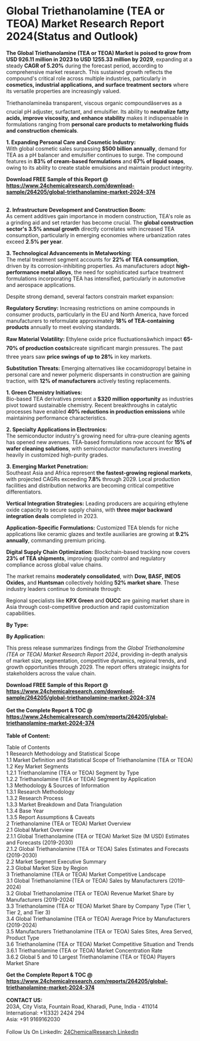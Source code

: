 <h1>Global Triethanolamine (TEA or TEOA) Market Research Report 2024(Status and Outlook)</h1><p><strong>The Global Triethanolamine (TEA or TEOA) Market is poised to grow from USD 926.11 million in 2023 to USD 1255.33 million by 2029</strong>, expanding at a steady <strong>CAGR of 5.20%</strong> during the forecast period, according to comprehensive market research. This sustained growth reflects the compound's critical role across multiple industries, particularly in <strong>cosmetics, industrial applications, and surface treatment sectors</strong> where its versatile properties are increasingly valued.</p><p>Triethanolamineâa transparent, viscous organic compoundâserves as a crucial pH adjuster, surfactant, and emulsifier. Its ability to <strong>neutralize fatty acids, improve viscosity, and enhance stability</strong> makes it indispensable in formulations ranging from <strong>personal care products to metalworking fluids and construction chemicals</strong>.</p><p><strong>1. Expanding Personal Care and Cosmetic Industry:</strong><br>
With global cosmetic sales surpassing <strong>$500 billion annually</strong>, demand for TEA as a pH balancer and emulsifier continues to surge. The compound features in <strong>83% of cream-based formulations</strong> and <strong>67% of liquid soaps</strong>, owing to its ability to create stable emulsions and maintain product integrity.</p><div><b>Download FREE Sample of this Report @ 
            <a href="https://www.24chemicalresearch.com/download-sample/264205/global-triethanolamine-market-2024-374">
            https://www.24chemicalresearch.com/download-sample/264205/global-triethanolamine-market-2024-374</a></b></div><br><p><strong>2. Infrastructure Development and Construction Boom:</strong><br>
As cement additives gain importance in modern construction, TEA's role as a grinding aid and set retarder has become crucial. The <strong>global construction sector's 3.5% annual growth</strong> directly correlates with increased TEA consumption, particularly in emerging economies where urbanization rates exceed <strong>2.5% per year</strong>.</p><p><strong>3. Technological Advancements in Metalworking:</strong><br>
The metal treatment segment accounts for <strong>22% of TEA consumption</strong>, driven by its corrosion-inhibiting properties. As manufacturers adopt <strong>high-performance metal alloys</strong>, the need for sophisticated surface treatment formulations incorporating TEA has intensified, particularly in automotive and aerospace applications.</p><p>Despite strong demand, several factors constrain market expansion:</p><p><strong>Regulatory Scrutiny:</strong> Increasing restrictions on amine compounds in consumer products, particularly in the EU and North America, have forced manufacturers to reformulate approximately <strong>18% of TEA-containing products</strong> annually to meet evolving standards.</p><p><strong>Raw Material Volatility:</strong> Ethylene oxide price fluctuationsâwhich impact <strong>65-70% of production costs</strong>âcreate significant margin pressures. The past three years saw <strong>price swings of up to 28%</strong> in key markets.</p><p><strong>Substitution Threats:</strong> Emerging alternatives like cocamidopropyl betaine in personal care and newer polymeric dispersants in construction are gaining traction, with <strong>12% of manufacturers</strong> actively testing replacements.</p><p><strong>1. Green Chemistry Initiatives:</strong><br>
Bio-based TEA derivatives present a <strong>$320 million opportunity</strong> as industries pivot toward sustainable chemistry. Recent breakthroughs in catalytic processes have enabled <strong>40% reductions in production emissions</strong> while maintaining performance characteristics.</p><p><strong>2. Specialty Applications in Electronics:</strong><br>
The semiconductor industry's growing need for ultra-pure cleaning agents has opened new avenues. TEA-based formulations now account for <strong>15% of wafer cleaning solutions</strong>, with semiconductor manufacturers investing heavily in customized high-purity grades.</p><p><strong>3. Emerging Market Penetration:</strong><br>
Southeast Asia and Africa represent <strong>the fastest-growing regional markets</strong>, with projected CAGRs exceeding <strong>7.8%</strong> through 2029. Local production facilities and distribution networks are becoming critical competitive differentiators.</p><p><strong>Vertical Integration Strategies:</strong> Leading producers are acquiring ethylene oxide capacity to secure supply chains, with <strong>three major backward integration deals</strong> completed in 2023.</p><p><strong>Application-Specific Formulations:</strong> Customized TEA blends for niche applications like ceramic glazes and textile auxiliaries are growing at <strong>9.2% annually</strong>, commanding premium pricing.</p><p><strong>Digital Supply Chain Optimization:</strong> Blockchain-based tracking now covers <strong>23% of TEA shipments</strong>, improving quality control and regulatory compliance across global value chains.</p><p>The market remains <strong>moderately consolidated</strong>, with <strong>Dow, BASF, INEOS Oxides,</strong> and <strong>Huntsman</strong> collectively holding <strong>52% market share</strong>. These industry leaders continue to dominate through:</p><p>Regional specialists like <strong>KPX Green</strong> and <strong>OUCC</strong> are gaining market share in Asia through cost-competitive production and rapid customization capabilities.</p><p><strong>By Type:</strong></p><p><strong>By Application:</strong></p><p>This press release summarizes findings from the <em>Global Triethanolamine (TEA or TEOA) Market Research Report 2024</em>, providing in-depth analysis of market size, segmentation, competitive dynamics, regional trends, and growth opportunities through 2029. The report offers strategic insights for stakeholders across the value chain.</p><div><b>Download FREE Sample of this Report @ 
            <a href="https://www.24chemicalresearch.com/download-sample/264205/global-triethanolamine-market-2024-374">
            https://www.24chemicalresearch.com/download-sample/264205/global-triethanolamine-market-2024-374</a></b></div><br><div><b>Get the Complete Report & TOC @ 
            <a href="https://www.24chemicalresearch.com/reports/264205/global-triethanolamine-market-2024-374">
            https://www.24chemicalresearch.com/reports/264205/global-triethanolamine-market-2024-374</a></b></div><br>
            <b>Table of Content:</b><p>Table of Contents<br />
1 Research Methodology and Statistical Scope<br />
1.1 Market Definition and Statistical Scope of Triethanolamine (TEA or TEOA)<br />
1.2 Key Market Segments<br />
1.2.1 Triethanolamine (TEA or TEOA) Segment by Type<br />
1.2.2 Triethanolamine (TEA or TEOA) Segment by Application<br />
1.3 Methodology & Sources of Information<br />
1.3.1 Research Methodology<br />
1.3.2 Research Process<br />
1.3.3 Market Breakdown and Data Triangulation<br />
1.3.4 Base Year<br />
1.3.5 Report Assumptions & Caveats<br />
2 Triethanolamine (TEA or TEOA) Market Overview<br />
2.1 Global Market Overview<br />
2.1.1 Global Triethanolamine (TEA or TEOA) Market Size (M USD) Estimates and Forecasts (2019-2030)<br />
2.1.2 Global Triethanolamine (TEA or TEOA) Sales Estimates and Forecasts (2019-2030)<br />
2.2 Market Segment Executive Summary<br />
2.3 Global Market Size by Region<br />
3 Triethanolamine (TEA or TEOA) Market Competitive Landscape<br />
3.1 Global Triethanolamine (TEA or TEOA) Sales by Manufacturers (2019-2024)<br />
3.2 Global Triethanolamine (TEA or TEOA) Revenue Market Share by Manufacturers (2019-2024)<br />
3.3 Triethanolamine (TEA or TEOA) Market Share by Company Type (Tier 1, Tier 2, and Tier 3)<br />
3.4 Global Triethanolamine (TEA or TEOA) Average Price by Manufacturers (2019-2024)<br />
3.5 Manufacturers Triethanolamine (TEA or TEOA) Sales Sites, Area Served, Product Type<br />
3.6 Triethanolamine (TEA or TEOA) Market Competitive Situation and Trends<br />
3.6.1 Triethanolamine (TEA or TEOA) Market Concentration Rate<br />
3.6.2 Global 5 and 10 Largest Triethanolamine (TEA or TEOA) Players Market Share </p><div><b>Get the Complete Report & TOC @ 
            <a href="https://www.24chemicalresearch.com/reports/264205/global-triethanolamine-market-2024-374">
            https://www.24chemicalresearch.com/reports/264205/global-triethanolamine-market-2024-374</a></b></div><br><b>CONTACT US:</b><br>
            203A, City Vista, Fountain Road, Kharadi, Pune, India - 411014<br>
            International: +1(332) 2424 294<br>
            Asia: +91 9169162030 <br><br>
            Follow Us On LinkedIn: <a href="https://www.linkedin.com/company/24chemicalresearch/">24ChemicalResearch LinkedIn</a>